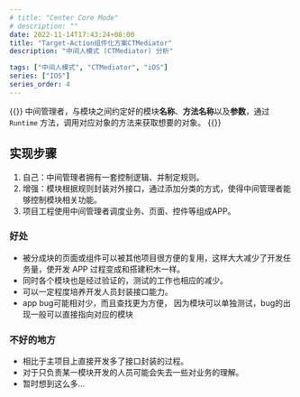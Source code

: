 ```yaml
---
# title: "Center Core Mode"
# description: ""
date: 2022-11-14T17:43:24+08:00
title: "Target-Action组件化方案CTMediator"
description: "中间人模式 (CTMediator) 分析"

tags: ["中间人模式", "CTMediator", "iOS"]
series: ["IOS"]
series_order: 4
---
```

{{<alert>}}
中间管理者，与模块之间约定好的模块**名称**、**方法名称**以及**参数**，通过 `Runtime` 方法，调用对应对象的方法来获取想要的对象。
{{</alert>}}


## 实现步骤
1. 自己：中间管理者拥有一套控制逻辑、并制定规则。
2. 增强：模块根据规则封装对外接口，通过添加分类的方式，使得中间管理者能够控制模块相关功能。
3. 项目工程使用中间管理者调度业务、页面、控件等组成APP。

### 好处
- 被分成块的页面或组件可以被其他项目很方便的复用，这样大大减少了开发任务量，使开发 APP  过程变成和搭建积木一样。
- 同时各个模块也是经过验证的，测试的工作也相应的减少。
- 可以一定程度培养开发人员封装接口能力。
- app bug可能相对少，而且查找更为方便， 因为模块可以单独测试，bug的出现一般可以直接指向对应的模块

### 不好的地方

- 相比于主项目上直接开发多了接口封装的过程。
- 对于只负责某一模块开发的人员可能会失去一些对业务的理解。
- 暂时想到这么多...
